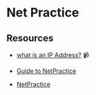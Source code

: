 # Net Practice


## Resources

- [what is an IP Address?](https://www.youtube.com/watch?v=5WfiTHiU4x8) 📹

- [Guide to NetPractice](https://github.com/lpaube/NetPractice?tab=readme-ov-file)

- [NetPractice](https://42-cursus.gitbook.io/guide/rank-04/netpractice)
